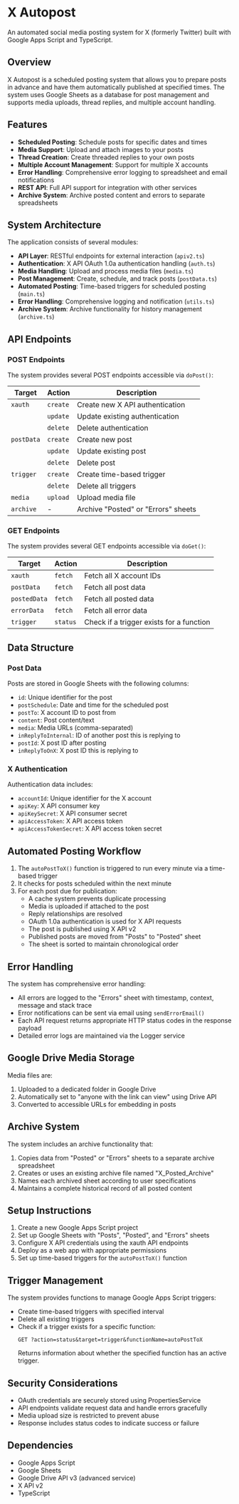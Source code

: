 # X Autopost

An automated social media posting system for X (formerly Twitter) built with Google Apps Script and TypeScript.

## Overview

X Autopost is a scheduled posting system that allows you to prepare posts in advance and have them automatically published at specified times. The system uses Google Sheets as a database for post management and supports media uploads, thread replies, and multiple account handling.

## Features

- **Scheduled Posting**: Schedule posts for specific dates and times
- **Media Support**: Upload and attach images to your posts
- **Thread Creation**: Create threaded replies to your own posts
- **Multiple Account Management**: Support for multiple X accounts
- **Error Handling**: Comprehensive error logging to spreadsheet and email notifications
- **REST API**: Full API support for integration with other services
- **Archive System**: Archive posted content and errors to separate spreadsheets

## System Architecture

The application consists of several modules:

- **API Layer**: RESTful endpoints for external interaction (`apiv2.ts`)
- **Authentication**: X API OAuth 1.0a authentication handling (`auth.ts`)
- **Media Handling**: Upload and process media files (`media.ts`)
- **Post Management**: Create, schedule, and track posts (`postData.ts`)
- **Automated Posting**: Time-based triggers for scheduled posting (`main.ts`)
- **Error Handling**: Comprehensive logging and notification (`utils.ts`)
- **Archive System**: Archive functionality for history management (`archive.ts`)

## API Endpoints

### POST Endpoints

The system provides several POST endpoints accessible via `doPost()`:

| Target     | Action   | Description                         |
| ---------- | -------- | ----------------------------------- |
| `xauth`    | `create` | Create new X API authentication     |
|            | `update` | Update existing authentication      |
|            | `delete` | Delete authentication               |
| `postData` | `create` | Create new post                     |
|            | `update` | Update existing post                |
|            | `delete` | Delete post                         |
| `trigger`  | `create` | Create time-based trigger           |
|            | `delete` | Delete all triggers                 |
| `media`    | `upload` | Upload media file                   |
| `archive`  | -        | Archive "Posted" or "Errors" sheets |

### GET Endpoints

The system provides several GET endpoints accessible via `doGet()`:

| Target       | Action   | Description                              |
| ------------ | -------- | ---------------------------------------- |
| `xauth`      | `fetch`  | Fetch all X account IDs                  |
| `postData`   | `fetch`  | Fetch all post data                      |
| `postedData` | `fetch`  | Fetch all posted data                    |
| `errorData`  | `fetch`  | Fetch all error data                     |
| `trigger`    | `status` | Check if a trigger exists for a function |

## Data Structure

### Post Data

Posts are stored in Google Sheets with the following columns:

- `id`: Unique identifier for the post
- `postSchedule`: Date and time for the scheduled post
- `postTo`: X account ID to post from
- `content`: Post content/text
- `media`: Media URLs (comma-separated)
- `inReplyToInternal`: ID of another post this is replying to
- `postId`: X post ID after posting
- `inReplyToOnX`: X post ID this is replying to

### X Authentication

Authentication data includes:

- `accountId`: Unique identifier for the X account
- `apiKey`: X API consumer key
- `apiKeySecret`: X API consumer secret
- `apiAccessToken`: X API access token
- `apiAccessTokenSecret`: X API access token secret

## Automated Posting Workflow

1. The `autoPostToX()` function is triggered to run every minute via a time-based trigger
2. It checks for posts scheduled within the next minute
3. For each post due for publication:
   - A cache system prevents duplicate processing
   - Media is uploaded if attached to the post
   - Reply relationships are resolved
   - OAuth 1.0a authentication is used for X API requests
   - The post is published using X API v2
   - Published posts are moved from "Posts" to "Posted" sheet
   - The sheet is sorted to maintain chronological order

## Error Handling

The system has comprehensive error handling:

- All errors are logged to the "Errors" sheet with timestamp, context, message and stack trace
- Error notifications can be sent via email using `sendErrorEmail()`
- Each API request returns appropriate HTTP status codes in the response payload
- Detailed error logs are maintained via the Logger service

## Google Drive Media Storage

Media files are:

1. Uploaded to a dedicated folder in Google Drive
2. Automatically set to "anyone with the link can view" using Drive API
3. Converted to accessible URLs for embedding in posts

## Archive System

The system includes an archive functionality that:

1. Copies data from "Posted" or "Errors" sheets to a separate archive spreadsheet
2. Creates or uses an existing archive file named "X_Posted_Archive"
3. Names each archived sheet according to user specifications
4. Maintains a complete historical record of all posted content

## Setup Instructions

1. Create a new Google Apps Script project
2. Set up Google Sheets with "Posts", "Posted", and "Errors" sheets
3. Configure X API credentials using the xauth API endpoints
4. Deploy as a web app with appropriate permissions
5. Set up time-based triggers for the `autoPostToX()` function

## Trigger Management

The system provides functions to manage Google Apps Script triggers:

- Create time-based triggers with specified interval
- Delete all existing triggers
- Check if a trigger exists for a specific function:
  ```
  GET ?action=status&target=trigger&functionName=autoPostToX
  ```
  Returns information about whether the specified function has an active trigger.

## Security Considerations

- OAuth credentials are securely stored using PropertiesService
- API endpoints validate request data and handle errors gracefully
- Media upload size is restricted to prevent abuse
- Response includes status codes to indicate success or failure

## Dependencies

- Google Apps Script
- Google Sheets
- Google Drive API v3 (advanced service)
- X API v2
- TypeScript
